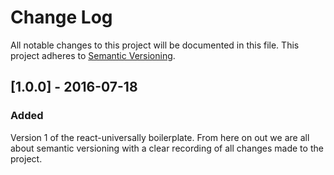 # Change Log
All notable changes to this project will be documented in this file.
This project adheres to [Semantic Versioning](http://semver.org/).

## [1.0.0] - 2016-07-18

### Added
Version 1 of the react-universally boilerplate.  From here on out we are all
about semantic versioning with a clear recording of all changes made to the
project.
